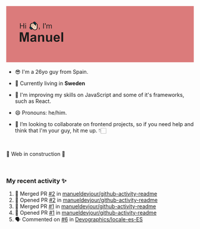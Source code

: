 <img src="https://github.com/manueldevjour/manueldevjour/blob/master/header.png?raw=true">


- 😎 I'm a 26yo guy from Spain.

- 🔭 Currently living in **Sweden**

- 🌱 I'm improving my skills on JavaScript and some of it's frameworks, such as React.

- 😄 Pronouns: he/him.

- 👯 I’m looking to collaborate on frontend projects, so if you need help and think that I'm your guy, hit me up. 👇🏻

<br>

🚨 Web in construction 🚨

<br>

### My recent activity ✨

<!--START_SECTION:activity-->
1. 🎉 Merged PR [#2](https://github.com/manueldevjour/github-activity-readme/pull/2) in [manueldevjour/github-activity-readme](https://github.com/manueldevjour/github-activity-readme)
2. 💪 Opened PR [#2](https://github.com/manueldevjour/github-activity-readme/pull/2) in [manueldevjour/github-activity-readme](https://github.com/manueldevjour/github-activity-readme)
3. 🎉 Merged PR [#1](https://github.com/manueldevjour/github-activity-readme/pull/1) in [manueldevjour/github-activity-readme](https://github.com/manueldevjour/github-activity-readme)
4. 💪 Opened PR [#1](https://github.com/manueldevjour/github-activity-readme/pull/1) in [manueldevjour/github-activity-readme](https://github.com/manueldevjour/github-activity-readme)
5. 🗣 Commented on [#6](https://github.com/Devographics/locale-es-ES/issues/6) in [Devographics/locale-es-ES](https://github.com/Devographics/locale-es-ES)
<!--END_SECTION:activity-->


<br>
